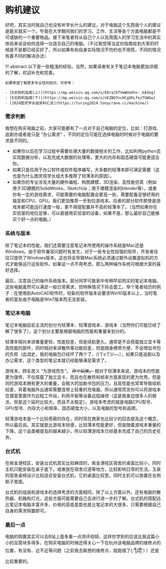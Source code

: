 # 购机建议
好吧，其实当时我自己也没有听学长什么的建议，对于电脑这个东西我个人的建议是能买就买一个。毕竟在大学期间我们的学习、工作、生活等各个方面电脑都是不可或缺的一个重要物品。接下来笔者将从自己个人以及周围人的学习生活中的真实体验来谈谈如何选择一台适合自己的电脑。（不过我觉得当这份指南给到大家的时候是不是都已经买好了，所以如果有和自身实际情况不符的也不用慌，不同的情况有着不同的解决办法）

!!! abstract 
    以下是一些粗浅的经验。当然，如果读者有关于笔记本电脑更加详细的了解，欢迎补充和完善。

    如果希望了解更多专业性的知识，可参考：
    
    - [E志购机指南(上)](https://mp.weixin.qq.com/s/E8raJXfVwWUeXhx-_kA2eg)
    - [E志购机指南(下)](https://mp.weixin.qq.com/s/nEZBO7ncHCgUhLfezTGWGw)
    - [2024图灵学长组资料汇总](https://turing2024.tonycrane.cc/machine/)


### 需求判断
我想在购买电脑之前，大家可能都有了一点对于自己电脑的定位，比如：打游戏、追剧亦或者是只是 “办公需求” ，不同的定位可能在选择电脑的时候对于电脑的要求是不同的。

- 如果你以后在学习过程中需要处理大量的数据相关的工作，比如利用python去实现数据分析，以及完成大数据的处理等。更大的内存和固态硬盘可能更适合你。
- 如果只是应用于办公软件或软件程序编写，大多数的轻薄本即可满足需要（这也是为什么图灵班学长组大多推荐了轻薄本的原因）。
- 如果你的专业涉及大量的硬件编程、构图建模、3D渲染、高性能仿真（例如用于3D建模的SolidWorks、SketchUp；用于建模渲染的blender等），或者你有一定的游戏需求，可能需要的电脑配置会更高一些，需要配备足够好用的独显和CPU、GPU。我们更加推荐一步到位游戏本。后者的部分软件即使是游戏本都可能运行速度一般，更不用提配置并不高的轻薄本了。（当然如果你在实验室的地位足够，可以直接用实验室的设备，如果不是，那么最好自己能够买个好一点的电脑。）
### 系统与版本
除了笔记本的性能，我们还需要注意笔记本所使用的操作系统是Mac还是Windows。由于软件兼容问题时有发生，对于一些专业性较强的软件，开发者往往只提供了Windows版本，这也将会导致Mac系统必须通过额外设置虚拟机的方式才能够运行这些软件。如果这一点不用考虑，那么两种操作系统可根据大家的喜好选择。

最后，注意自己的操作系统版本。部分同学可能家中有稍早前购买的笔记本电脑。这些电脑虽然可以满足一般日常需求，但特殊情况下将会罢工。举个笔者经历的例子：在使用到AutoCAD软件时，较新的软件版本会要求Win10版本以上，当时笔者的室友由于电脑是Win7版本而无法安装。
### 笔记本电脑
笔记本电脑目前主流的划分为轻薄本、轻薄游戏本、游戏本（当然你们可能已经了解了很多了），这个划分主要是根据电脑的性能和重量来划分的。

轻薄本相对来讲重量更轻，性能较差，但是续航更久。通常是不会搭载独立显卡等高性能的部件，同时相对来讲散热等功能较差，但是随身携带方便，不会增加书包的负担（血泪史，我的电脑包已经坏了两个了，/(ㄒoㄒ)/~~），如果只是追剧以及办公需求，这个类型的笔记本就已经能够满足需求了。

游戏本，顾名思义 “为游戏而生”。 ~~开个玩笑。~~ 相对于轻薄本来说，游戏本的性能更为强悍，不仅搭载了独立显卡，而且也在散热和帧率方面表现的更为优秀。但是同时游戏本拥有更大的重量，会极大的加剧书包的压力，且高性能也常常导致续航较差，背着电脑外出通常需要连带上较重的充电器。所以通常而言你可以将游戏本在寝室里面作为远程工作站，利用平板等设备远程操控（这是我身边很多人的做法，但是这个延时比较大，而且不太稳定）。游戏本考虑的就是电脑CPU型号、GPU型号、内存大小和频率、固态硬盘大小，以及电脑的型号和品牌。

轻薄游戏本是一个比较奇葩的存在，同时现在商家也比较少的回去提及这个概念，所以最后说。其实就是比游戏本轻便，比轻薄本性能更好，但是随着游戏本重量的下降，这个品类被提及的越来越少。所以轻薄游戏本已经基本完成了自己的历史任务。
### 台式机
在紫金港校区，安装台式机其实比较麻烦的，紫金港校区宿舍的桌面比较小，同时主机只能安装在桌子底下，或者放在宿舍过道等地方，比较影响日常的生活。玉泉的宿舍桌椅设计比较适合安装台式机，它的桌面比较宽，同时主机可以放置在左侧柜子里面。

台式机的组装和游戏本的选择考虑的方面相同，除了以上方面以外，还有电脑的散热器、机箱和灯光，这些方面可能需要自己去进行进一步的了解。台式机的搭配远比笔记本电脑丰富许多，价格的高低差距也是比笔记本的大很多，只需要根据自己自身的需求购置即可。

### 最后一点
电脑的购置其实可以去B站上面多看一点测评视频，这样你学到的应该比我这篇小小的豆腐块多得多，在购买电脑的时候还得关心一下在杭州该电脑品牌的维修点的位置，有没有、近不近等问题（之前我去联想的维修点，就跑错了(;´༎ຶД༎ຶ`) ）还是比较重要的。

